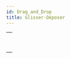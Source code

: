 ```yaml
---
id: Drag_and_Drop
title: Glisser-Déposer
---
```


|                                                                                                 |
| ----------------------------------------------------------------------------------------------- |
| [<!-- INCLUDE #_command_.Drop position.Syntax -->](../../commands-legacy/drop-position.md)<br/> |
| [<!-- INCLUDE #_command_.SET DRAG ICON.Syntax -->](../../commands-legacy/set-drag-icon.md)<br/> |
